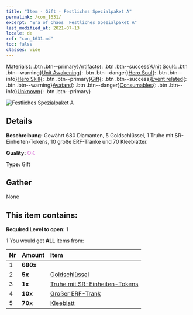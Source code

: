 ```yaml
---
title: "Item - Gift - Festliches Spezialpaket A"
permalink: /con_1631/
excerpt: "Era of Chaos  Festliches Spezialpaket A"
last_modified_at: 2021-07-13
locale: de
ref: "con_1631.md"
toc: false
classes: wide
---
```

 [Materials](/ItemsDE/){: .btn .btn--primary}[Artifacts](/ItemsDE/Artifacts/){: .btn .btn--success}[Unit Soul](/ItemsDE/UnitSoul/){: .btn .btn--warning}[Unit Awakening](/ItemsDE/UnitAwakening/){: .btn .btn--danger}[Hero Soul](/ItemsDE/HeroSoul/){: .btn .btn--info}[Hero Skill](/ItemsDE/HeroSkill/){: .btn .btn--primary}[Gift](/ItemsDE/Gift/){: .btn .btn--success}[Event related](/ItemsDE/Events/){: .btn .btn--warning}[Avatars](/ItemsDE/Avatars/){: .btn .btn--danger}[Consumables](/ItemsDE/Consumables/){: .btn .btn--info}[Unknown](/ItemsDE/Unknown/){: .btn .btn--primary}

 ![Festliches Spezialpaket A](/images/t/i_907247.png)

## Details
 **Beschreibung:** Gewährt 680 Diamanten, 5 Goldschlüssel, 1 Truhe mit SR-Einheiten-Tokens, 10 große ERF-Tränke und 70 Kleeblätter.

 **Quality:** <span style="color: #DA70D6">OK</span>

 **Type:** Gift

## Gather

  None

## This item contains:

 **Required Level to open:** 1

 1 You would get **ALL** items  from:

  | Nr | Amount |     Item    |
  |:---|:-------|:------------|
  | 1 |  **680x** | <i class="fas fa-gem"/> |  | 
  | 2 |  **5x** | [Goldschlüssel](/ItemsDE/con_783/) |  | 
  | 3 |  **1x** | [Truhe mit SR-Einheiten-Tokens](/ItemsDE/con_1597/) |  | 
  | 4 |  **10x** | [Großer ERF-Trank](/ItemsDE/con_702/) |  | 
  | 5 |  **70x** | [Kleeblatt](/ItemsDE/con_537/) |  | 
